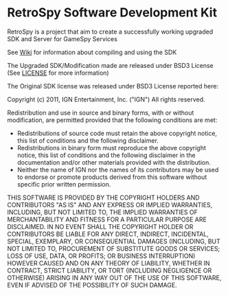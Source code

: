 # RetroSpy Software Development Kit
RetroSpy is a project that aim to create a successfully working upgraded SDK and Server for GameSpy Services

See [Wiki](https://github.com/GameProgressive/RetroSpySDK/wiki) for information about compiling and using the SDK

The Upgraded SDK/Modification made are released under BSD3 License (See [LICENSE](https://github.com/GameProgressive/RetroSpySDK/blob/master/LICENSE) for more information)

The Original SDK license was released under BSD3 License reported here:

Copyright (c) 2011, IGN Entertainment, Inc. ("IGN")
All rights reserved.

Redistribution and use in source and binary forms, with or without
modification, are permitted provided that the following conditions are met:

- Redistributions of source code must retain the above copyright notice, this
  list of conditions and the following disclaimer.
- Redistributions in binary form must reproduce the above copyright notice,
  this list of conditions and the following disclaimer in the documentation
  and/or other materials provided with the distribution.
- Neither the name of IGN nor the names of its contributors may be used to
  endorse or promote products derived from this software without specific
  prior written permission.

THIS SOFTWARE IS PROVIDED BY THE COPYRIGHT HOLDERS AND CONTRIBUTORS "AS IS"
AND ANY EXPRESS OR IMPLIED WARRANTIES, INCLUDING, BUT NOT LIMITED TO, THE
IMPLIED WARRANTIES OF MERCHANTABILITY AND FITNESS FOR A PARTICULAR PURPOSE
ARE DISCLAIMED. IN NO EVENT SHALL THE COPYRIGHT HOLDER OR CONTRIBUTORS BE
LIABLE FOR ANY DIRECT, INDIRECT, INCIDENTAL, SPECIAL, EXEMPLARY, OR
CONSEQUENTIAL DAMAGES (INCLUDING, BUT NOT LIMITED TO, PROCUREMENT OF
SUBSTITUTE GOODS OR SERVICES; LOSS OF USE, DATA, OR PROFITS; OR BUSINESS
INTERRUPTION) HOWEVER CAUSED AND ON ANY THEORY OF LIABILITY, WHETHER IN
CONTRACT, STRICT LIABILITY, OR TORT (INCLUDING NEGLIGENCE OR OTHERWISE)
ARISING IN ANY WAY OUT OF THE USE OF THIS SOFTWARE, EVEN IF ADVISED OF THE
POSSIBILITY OF SUCH DAMAGE.
